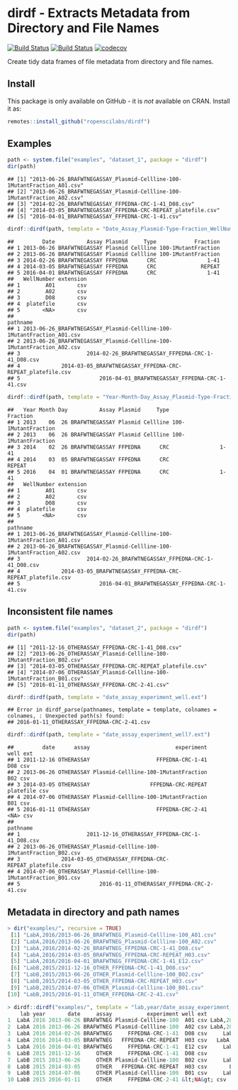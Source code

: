 # dirdf - Extracts Metadata from Directory and File Names

[![Build Status](https://travis-ci.org/ropenscilabs/dirdf.svg)](https://travis-ci.org/ropenscilabs/dirdf) 
[![Build Status](https://ci.appveyor.com/api/projects/status/github/HenrikBengtsson/dirdf?svg=true)](https://ci.appveyor.com/project/HenrikBengtsson/dirdf)
[![codecov](https://codecov.io/gh/ropenscilabs/dirdf/badge.svg)](https://codecov.io/gh/ropenscilabs/dirdf)

Create tidy data frames of file metadata from directory and file names.


## Install

This package is only available on GitHub - it is _not_ available on CRAN.  Install it as:
```r
remotes::install_github("ropenscilabs/dirdf")
```


## Examples

``` r
path <- system.file("examples", "dataset_1", package = "dirdf")
dir(path)
```

    ## [1] "2013-06-26_BRAFWTNEGASSAY_Plasmid-Cellline-100-1MutantFraction_A01.csv"
    ## [2] "2013-06-26_BRAFWTNEGASSAY_Plasmid-Cellline-100-1MutantFraction_A02.csv"
    ## [3] "2014-02-26_BRAFWTNEGASSAY_FFPEDNA-CRC-1-41_D08.csv"                    
    ## [4] "2014-03-05_BRAFWTNEGASSAY_FFPEDNA-CRC-REPEAT_platefile.csv"            
    ## [5] "2016-04-01_BRAFWTNEGASSAY_FFPEDNA-CRC-1-41.csv"

``` r
dirdf::dirdf(path, template = "Date_Assay_Plasmid-Type-Fraction_WellNumber?.extension")
```

    ##         Date          Assay Plasmid     Type            Fraction
    ## 1 2013-06-26 BRAFWTNEGASSAY Plasmid Cellline 100-1MutantFraction
    ## 2 2013-06-26 BRAFWTNEGASSAY Plasmid Cellline 100-1MutantFraction
    ## 3 2014-02-26 BRAFWTNEGASSAY FFPEDNA      CRC                1-41
    ## 4 2014-03-05 BRAFWTNEGASSAY FFPEDNA      CRC              REPEAT
    ## 5 2016-04-01 BRAFWTNEGASSAY FFPEDNA      CRC                1-41
    ##   WellNumber extension
    ## 1        A01       csv
    ## 2        A02       csv
    ## 3        D08       csv
    ## 4  platefile       csv
    ## 5       <NA>       csv
    ##                                                                 pathname
    ## 1 2013-06-26_BRAFWTNEGASSAY_Plasmid-Cellline-100-1MutantFraction_A01.csv
    ## 2 2013-06-26_BRAFWTNEGASSAY_Plasmid-Cellline-100-1MutantFraction_A02.csv
    ## 3                     2014-02-26_BRAFWTNEGASSAY_FFPEDNA-CRC-1-41_D08.csv
    ## 4             2014-03-05_BRAFWTNEGASSAY_FFPEDNA-CRC-REPEAT_platefile.csv
    ## 5                         2016-04-01_BRAFWTNEGASSAY_FFPEDNA-CRC-1-41.csv

``` r
dirdf::dirdf(path, template = "Year-Month-Day_Assay_Plasmid-Type-Fraction_WellNumber?.extension")
```

    ##   Year Month Day          Assay Plasmid     Type            Fraction
    ## 1 2013    06  26 BRAFWTNEGASSAY Plasmid Cellline 100-1MutantFraction
    ## 2 2013    06  26 BRAFWTNEGASSAY Plasmid Cellline 100-1MutantFraction
    ## 3 2014    02  26 BRAFWTNEGASSAY FFPEDNA      CRC                1-41
    ## 4 2014    03  05 BRAFWTNEGASSAY FFPEDNA      CRC              REPEAT
    ## 5 2016    04  01 BRAFWTNEGASSAY FFPEDNA      CRC                1-41
    ##   WellNumber extension
    ## 1        A01       csv
    ## 2        A02       csv
    ## 3        D08       csv
    ## 4  platefile       csv
    ## 5       <NA>       csv
    ##                                                                 pathname
    ## 1 2013-06-26_BRAFWTNEGASSAY_Plasmid-Cellline-100-1MutantFraction_A01.csv
    ## 2 2013-06-26_BRAFWTNEGASSAY_Plasmid-Cellline-100-1MutantFraction_A02.csv
    ## 3                     2014-02-26_BRAFWTNEGASSAY_FFPEDNA-CRC-1-41_D08.csv
    ## 4             2014-03-05_BRAFWTNEGASSAY_FFPEDNA-CRC-REPEAT_platefile.csv
    ## 5                         2016-04-01_BRAFWTNEGASSAY_FFPEDNA-CRC-1-41.csv

Inconsistent file names
-----------------------

``` r
path <- system.file("examples", "dataset_2", package = "dirdf")
dir(path)
```

    ## [1] "2011-12-16_OTHERASSAY_FFPEDNA-CRC-1-41_D08.csv"                    
    ## [2] "2013-06-26_OTHERASSAY_Plasmid-Cellline-100-1MutantFraction_B02.csv"
    ## [3] "2014-03-05_OTHERASSAY_FFPEDNA-CRC-REPEAT_platefile.csv"            
    ## [4] "2014-07-06_OTHERASSAY_Plasmid-Cellline-100-1MutantFraction_B01.csv"
    ## [5] "2016-01-11_OTHERASSAY_FFPEDNA-CRC-2-41.csv"

``` r
dirdf::dirdf(path, template = "date_assay_experiment_well.ext")
```

    ## Error in dirdf_parse(pathnames, template = template, colnames = colnames, : Unexpected path(s) found:
    ## 2016-01-11_OTHERASSAY_FFPEDNA-CRC-2-41.csv

``` r
dirdf::dirdf(path, template = "date_assay_experiment_well?.ext")
```

    ##         date      assay                           experiment      well ext
    ## 1 2011-12-16 OTHERASSAY                     FFPEDNA-CRC-1-41       D08 csv
    ## 2 2013-06-26 OTHERASSAY Plasmid-Cellline-100-1MutantFraction       B02 csv
    ## 3 2014-03-05 OTHERASSAY                   FFPEDNA-CRC-REPEAT platefile csv
    ## 4 2014-07-06 OTHERASSAY Plasmid-Cellline-100-1MutantFraction       B01 csv
    ## 5 2016-01-11 OTHERASSAY                     FFPEDNA-CRC-2-41      <NA> csv
    ##                                                             pathname
    ## 1                     2011-12-16_OTHERASSAY_FFPEDNA-CRC-1-41_D08.csv
    ## 2 2013-06-26_OTHERASSAY_Plasmid-Cellline-100-1MutantFraction_B02.csv
    ## 3             2014-03-05_OTHERASSAY_FFPEDNA-CRC-REPEAT_platefile.csv
    ## 4 2014-07-06_OTHERASSAY_Plasmid-Cellline-100-1MutantFraction_B01.csv
    ## 5                         2016-01-11_OTHERASSAY_FFPEDNA-CRC-2-41.csv

Metadata in directory and path names
------------------------------------

``` r
> dir("examples/", recursive = TRUE)
 [1] "LabA,2016/2013-06-26_BRAFWTNEG_Plasmid-Cellline-100_A01.csv"
 [2] "LabA,2016/2013-06-26_BRAFWTNEG_Plasmid-Cellline-100_A02.csv"
 [3] "LabA,2016/2014-02-26_BRAFWTNEG_FFPEDNA-CRC-1-41_D08.csv"
 [4] "LabA,2016/2014-03-05_BRAFWTNEG_FFPEDNA-CRC-REPEAT_H03.csv"
 [5] "LabA,2016/2016-04-01_BRAFWTNEG_FFPEDNA-CRC-1-41_E12.csv"
 [6] "LabB,2015/2011-12-16_OTHER_FFPEDNA-CRC-1-41_D08.csv"
 [7] "LabB,2015/2013-06-26_OTHER_Plasmid-Cellline-100_B02.csv"
 [8] "LabB,2015/2014-03-05_OTHER_FFPEDNA-CRC-REPEAT_H03.csv"
 [9] "LabB,2015/2014-07-06_OTHER_Plasmid-Cellline-100_B01.csv"
[10] "LabB,2015/2016-01-11_OTHER_FFPEDNA-CRC-2-41.csv"

> dirdf::dirdf("examples/", template = "lab,year/date_assay_experiment_well?.ext")
    lab year       date     assay           experiment well ext                                                    pathname
1  LabA 2016 2013-06-26 BRAFWTNEG Plasmid-Cellline-100  A01 csv LabA,2016/2013-06-26_BRAFWTNEG_Plasmid-Cellline-100_A01.csv
2  LabA 2016 2013-06-26 BRAFWTNEG Plasmid-Cellline-100  A02 csv LabA,2016/2013-06-26_BRAFWTNEG_Plasmid-Cellline-100_A02.csv
3  LabA 2016 2014-02-26 BRAFWTNEG     FFPEDNA-CRC-1-41  D08 csv     LabA,2016/2014-02-26_BRAFWTNEG_FFPEDNA-CRC-1-41_D08.csv
4  LabA 2016 2014-03-05 BRAFWTNEG   FFPEDNA-CRC-REPEAT  H03 csv   LabA,2016/2014-03-05_BRAFWTNEG_FFPEDNA-CRC-REPEAT_H03.csv
5  LabA 2016 2016-04-01 BRAFWTNEG     FFPEDNA-CRC-1-41  E12 csv     LabA,2016/2016-04-01_BRAFWTNEG_FFPEDNA-CRC-1-41_E12.csv
6  LabB 2015 2011-12-16     OTHER     FFPEDNA-CRC-1-41  D08 csv         LabB,2015/2011-12-16_OTHER_FFPEDNA-CRC-1-41_D08.csv
7  LabB 2015 2013-06-26     OTHER Plasmid-Cellline-100  B02 csv     LabB,2015/2013-06-26_OTHER_Plasmid-Cellline-100_B02.csv
8  LabB 2015 2014-03-05     OTHER   FFPEDNA-CRC-REPEAT  H03 csv       LabB,2015/2014-03-05_OTHER_FFPEDNA-CRC-REPEAT_H03.csv
9  LabB 2015 2014-07-06     OTHER Plasmid-Cellline-100  B01 csv     LabB,2015/2014-07-06_OTHER_Plasmid-Cellline-100_B01.csv
10 LabB 2015 2016-01-11     OTHER     FFPEDNA-CRC-2-41 &lt;NA&gt; csv    LabB,2015/2016-01-11_OTHER_FFPEDNA-CRC-2-41.csv
```
